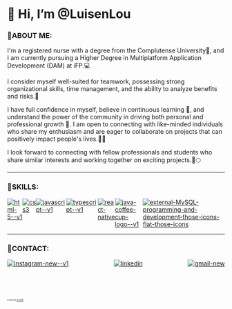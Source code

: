# 👋 Hi, I’m <a href="https://www.youtube.com/watch?v=i-GgLuRGecY" style="text-decoration: none; color:'white';"> @LuisenLou </a> 

### 🎲ABOUT ME:


I'm a registered nurse with a degree from the Complutense University💊, and I am currently pursuing a Higher Degree in Multiplatform Application Development (DAM) at iFP.💻

I consider myself well-suited for teamwork, possessing strong organizational skills, time management, and the ability to analyze benefits and risks.👷

I have full confidence in myself, believe in continuous learning 👀, and understand the power of the community in driving both personal and professional growth 🌱. 
I am open to connecting with like-minded individuals who share my enthusiasm and are eager to collaborate on projects that can positively impact people's lives.🎢👥

I look forward to connecting with fellow professionals and students who share similar interests and working together on exciting projects.🚀🌕


---

### 👾SKILLS:


<div style="display:flex; justify-content: space-between;">
<a href="https://developer.mozilla.org/es/docs/Learn/Getting_started_with_the_web/HTML_basics">
  <img src="https://img.icons8.com/color/100/html-5--v1.png" alt="html-5--v1"/>
</a>
<a href="https://developer.mozilla.org/es/docs/Web/CSS">
  <img src="https://img.icons8.com/color/100/css3.png" alt="css3"/> 
</a>
<a href="https://developer.mozilla.org/es/docs/Web/JavaScript">
  <img src="https://img.icons8.com/color/100/javascript--v1.png" alt="javascript--v1"/>
</a>
<a href="https://www.typescriptlang.org/">
  <img src="https://img.icons8.com/fluency/100/typescript--v1.png" alt="typescript--v1"/>
</a>
<a href="https://reactnative.dev/">
  <img src="https://img.icons8.com/color/100/react-native.png" alt="react-native"/>
</a>
<a href="https://www.java.com/es/">
  <img src="https://img.icons8.com/color/100/java-coffee-cup-logo--v1.png" alt="java-coffee-cup-logo--v1"/>
</a>
<a href="https://www.mysql.com/">
  <img src="https://img.icons8.com/external-those-icons-flat-those-icons/100/external-MySQL-programming-and-development-those-icons-flat-those-icons.png" alt="external-MySQL-programming-and-development-those-icons-flat-those-icons"/>
</a>
</div>
                

---

### 📧CONTACT:


<div style="display:flex; justify-content: space-between;">
<a href="https://www.instagram.com/luisen97/">
  <img src="https://img.icons8.com/color/100/instagram-new--v1.png" alt="instagram-new--v1"/>
</a>
<a href="https://www.linkedin.com/in/luis-enrique-zegarra-pretell-752bba191/">
  <img src="https://img.icons8.com/color/100/linkedin.png" alt="linkedin"/>
</a>
<a href="https://mail.google.com/">
  <img src="https://img.icons8.com/fluency/100/gmail-new.png" alt="gmail-new"/> 
</a>
</div>
<br>
<br>
<br>
<br>
<p style="font-size: 5px;"> Icons by <a href="https://iconos8.es/">
  Icons8
</a></p>
<!---
LuisenLou/LuisenLou is a ✨ special ✨ repository because its `README.md` (this file) appears on your GitHub profile.
You can click the Preview link to take a look at your changes.
--->

